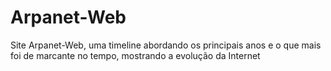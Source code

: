 # Arpanet-Web
Site Arpanet-Web, uma timeline abordando os principais anos e o que mais foi de marcante no tempo, mostrando a evolução da Internet
